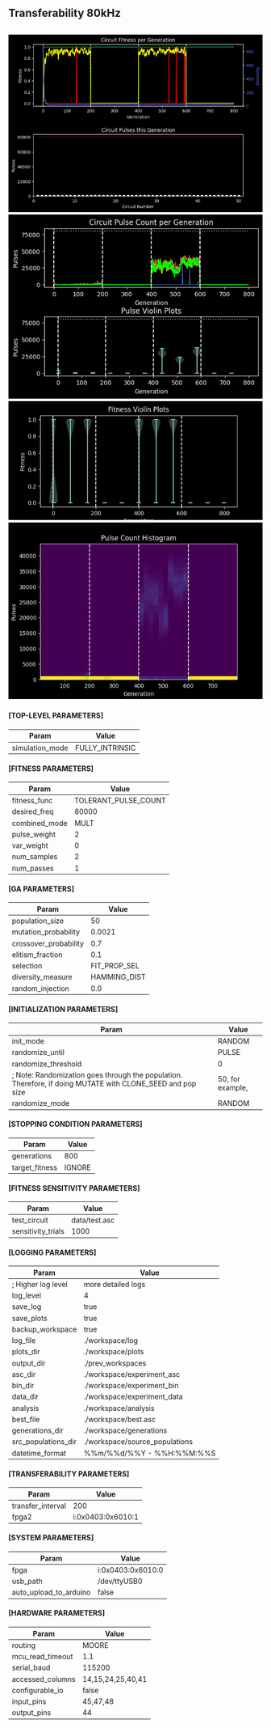 Transferability 80kHz  
-----
![1_main.png](plots/1_main.png)
![2_pulses.png](plots/2_pulses.png)
![3_violin_plots.png](plots/3_violin_plots.png)
![4_heatmap.png](plots/4_heatmap.png)
-----
#### [TOP-LEVEL PARAMETERS]  
| Param | Value |  
|---|---|  
simulation_mode | FULLY_INTRINSIC  
#### [FITNESS PARAMETERS]  
| Param | Value |  
|---|---|  
fitness_func | TOLERANT_PULSE_COUNT  
desired_freq | 80000  
combined_mode | MULT  
pulse_weight | 2  
var_weight | 0  
num_samples | 2  
num_passes | 1  
#### [GA PARAMETERS]  
| Param | Value |  
|---|---|  
population_size | 50  
mutation_probability | 0.0021  
crossover_probability | 0.7  
elitism_fraction | 0.1  
selection | FIT_PROP_SEL  
diversity_measure | HAMMING_DIST  
random_injection | 0.0  
#### [INITIALIZATION PARAMETERS]  
| Param | Value |  
|---|---|  
init_mode | RANDOM  
randomize_until | PULSE  
randomize_threshold | 0  
; Note: Randomization goes through the population. Therefore, if doing MUTATE with CLONE_SEED and pop size | 50, for example,  
randomize_mode | RANDOM  
#### [STOPPING CONDITION PARAMETERS]  
| Param | Value |  
|---|---|  
generations | 800  
target_fitness | IGNORE  
#### [FITNESS SENSITIVITY PARAMETERS]  
| Param | Value |  
|---|---|  
test_circuit | data/test.asc  
sensitivity_trials | 1000  
#### [LOGGING PARAMETERS]  
| Param | Value |  
|---|---|  
; Higher log level | more detailed logs  
log_level | 4  
save_log | true  
save_plots | true  
backup_workspace | true  
log_file | ./workspace/log  
plots_dir | ./workspace/plots  
output_dir | ./prev_workspaces  
asc_dir | ./workspace/experiment_asc  
bin_dir | ./workspace/experiment_bin  
data_dir | ./workspace/experiment_data  
analysis | ./workspace/analysis  
best_file | ./workspace/best.asc  
generations_dir | ./workspace/generations  
src_populations_dir | ./workspace/source_populations  
datetime_format | %%m/%%d/%%Y - %%H:%%M:%%S  
#### [TRANSFERABILITY PARAMETERS]  
| Param | Value |  
|---|---|  
transfer_interval | 200  
fpga2 | i:0x0403:0x6010:1  
#### [SYSTEM PARAMETERS]  
| Param | Value |  
|---|---|  
fpga | i:0x0403:0x6010:0  
usb_path | /dev/ttyUSB0  
auto_upload_to_arduino | false  
#### [HARDWARE PARAMETERS]  
| Param | Value |  
|---|---|  
routing | MOORE  
mcu_read_timeout | 1.1  
serial_baud | 115200  
accessed_columns | 14,15,24,25,40,41  
configurable_io | false  
input_pins | 45,47,48  
output_pins | 44  
